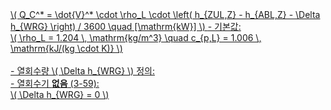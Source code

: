 <a href="/eco2_guide_center/1.%20ECO2%20Logic%20Guide/Hee1_Equation_List.html" class="equation-link" target="_blank" rel="noopener noreferrer">
  \( Q_C^* = \dot{V}^* \cdot \rho_L \cdot \left( h_{ZUL,Z} - h_{ABL,Z} - \Delta h_{WRG} \right) / 3600 \quad [\mathrm{kW}] \) 
  <span class="note">
    - 기본값:<br>
    \( \rho_L = 1.204 \, \mathrm{kg/m^3} \quad c_{p,L} = 1.006 \, \mathrm{kJ/(kg \cdot K)} \)<br><br>
    - 열회수량 \( \Delta h_{WRG} \) 정의:<br>
    - 열회수기 <strong>없음</strong> (3-59):<br>
    \( \Delta h_{WRG} = 0 \)
  </span>
</a>

